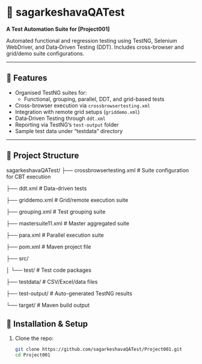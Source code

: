 # 🧪 sagarkeshavaQATest

**A Test Automation Suite for [Project001]**

Automated functional and regression testing using TestNG, Selenium WebDriver, and Data‑Driven Testing (DDT). Includes cross-browser and grid/demo suite configurations.

---

## 🚀 Features

- Organised TestNG suites for:
  - Functional, grouping, parallel, DDT, and grid-based tests
- Cross-browser execution via `crossbrowsertesting.xml`
- Integration with remote grid setups (`griddemo.xml`)
- Data‑Driven Testing through `ddt.xml`
- Reporting via TestNG’s `test-output` folder
- Sample test data under “testdata” directory

---

## 🧭 Project Structure

sagarkeshavaQATest/
├── crossbrowsertesting.xml # Suite configuration for CBT execution

├── ddt.xml # Data-driven tests

├── griddemo.xml # Grid/remote execution suite

├── grouping.xml # Test grouping suite

├── mastersuite11.xml # Master aggregated suite

├── para.xml # Parallel execution suite

├── pom.xml # Maven project file

├── src/

│ └── test/ # Test code packages

├── testdata/ # CSV/Excel/data files

├── test-output/ # Auto-generated TestNG results

└── target/ # Maven build output

## 🔧 Installation & Setup

1. Clone the repo:
   ```bash
   git clone https://github.com/sagarkeshavaQATest/Project001.git
   cd Project001
